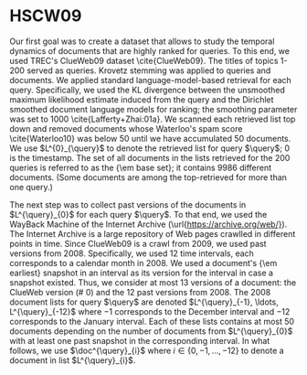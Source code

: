 # HSCW09

Our first goal was to create a dataset that allows to study the temporal
dynamics of documents that are highly ranked for queries. To this end,
we used TREC's ClueWeb09 dataset \cite{ClueWeb09}. The titles of
topics $1$-$200$ served as queries. Krovetz stemming was applied to
queries and documents.
We applied standard
language-model-based retrieval for each query. Specifically, we used
the KL divergence between the unsmoothed maximum likelihood estimate
induced from the query and the Dirichlet smoothed document language models for
ranking; the smoothing parameter was set to $1000$
\cite{Lafferty+Zhai:01a}. We scanned each retrieved list top down and
removed documents whose Waterloo's spam score \cite{Waterloo10} was
below $50$ until we have accumulated $50$ documents. We use $L^{0}_{\query}$ to denote the retrieved list for query $\query$; $0$ is the timestamp. The set of all documents in the lists retrieved for the $200$ queries is referred to as the {\em base set}; it contains $9986$ different documents. (Some documents are among the top-retrieved for more than one query.)

The next step was to collect past versions of the documents in
$L^{\query}_{0}$ for each query $\query$. To that end, we used the
WayBack Machine of the Internet Archive
(\url{https://archive.org/web/}). The Internet Archive is a large
repository of Web pages crawlled in different points in time. Since
ClueWeb09 is a crawl from 2009, we used past versions from
2008. Specifically, we used $12$ time intervals, each corresponds to a
calendar month in 2008. We used a document's
{\em earliest} snapshot in an interval as its version for the interval in case a snapshot
existed. Thus, we consider at most $13$ versions of a document: the
ClueWeb version (\# 0) and the 12 past versions from 2008. The 2008
document lists for query $\query$ are denoted $L^{\query}_{-1},
\ldots, L^{\query}_{-12}$ where $-1$ corresponds to the December
interval and $-12$ corresponds to the January interval. Each of these lists contains at most $50$ documents depending on the number of documents from $L^{\query}_{0}$ with at least one past snapshot in the corresponding interval. In what follows, we use $\doc^{\query}_{i}$ where $i \in \{0,-1,\ldots,-12\}$ to denote a document in list $L^{\query}_{i}$.
